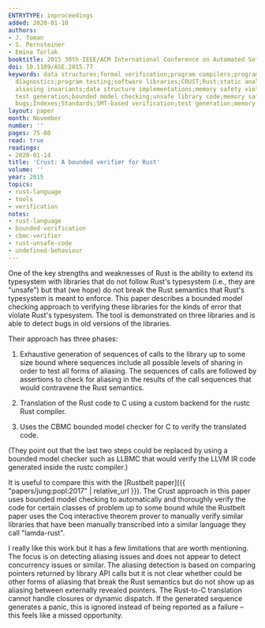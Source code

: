 ```yaml
---
ENTRYTYPE: inproceedings
added: 2020-01-10
authors:
- J. Toman
- S. Pernsteiner
- Emina Torlak
booktitle: 2015 30th IEEE/ACM International Conference on Automated Software Engineering (ASE)
doi: 10.1109/ASE.2015.77
keywords: data structures;formal verification;program compilers;program debugging;program
  diagnostics;program testing;software libraries;CRUST;Rust;static analysis;compiler;pointer
  aliasing invariants;data structure implementations;memory safety violations;exhaustive
  test generation;bounded model checking;unsafe library code;memory safety bugs;Arrays;Libraries;Safety;Computer
  bugs;Indexes;Standards;SMT-based verification;test generation;memory safety
layout: paper
month: November
number: ''
pages: 75-80
read: true
readings:
- 2020-01-14
title: 'Crust: A bounded verifier for Rust'
volume: ''
year: 2015
topics:
- rust-language
- tools
- verification
notes:
- rust-language
- bounded-verification
- cbmc-verifier
- rust-unsafe-code
- undefined-behaviour
---
```


One of the key strengths and weaknesses of Rust is the ability to extend its
typesystem with libraries that do not follow Rust's typesystem (i.e., they are
"unsafe") but that (we hope) do not break the Rust semantics that Rust's
typesystem is meant to enforce.
This paper describes a bounded model checking approach to verifying these
libraries for the kinds of error that violate Rust's typesystem.
The tool is demonstrated on three libraries and is able to detect
bugs in old versions of the libraries.

Their approach has three phases:

1. Exhaustive generation of sequences of calls to the library up to some
   size bound where sequences include all possible levels of sharing in order
   to test all forms of aliasing.
   The sequences of calls are followed by assertions to check for aliasing
   in the results of the call sequences that would contravene the Rust
   semantics.

2. Translation of the Rust code to C using a custom backend for the rustc Rust
   compiler.

3. Uses the CBMC bounded model checker for C to verify the translated code.

(They point out that the last two steps could be replaced by using a bounded
model checker such as LLBMC that would verify the LLVM IR code generated
inside the rustc compiler.)

It is useful to compare this with the
[Rustbelt paper]({{ "papers/jung:popl:2017" | relative_url }}).
The Crust approach in this paper uses bounded model checking to automatically
and thoroughly
verify the code for certain classes of problem up to some bound
while the Rustbelt paper uses the Coq interactive theorem prover to manually verify
similar libraries that have been manually transcribed into
a similar language they call "lamda-rust".

I really like this work but it has a few limitations that are worth mentioning.
The focus is on detecting aliasing issues and does not appear to detect
concurrency issues or similar.
The aliasing detection is based on comparing pointers returned by library API
calls but it is not clear whether could be other forms of aliasing that
break the Rust semantics but do not show up as aliasing between
externally revealed pointers.
The Rust-to-C translation cannot handle closures or dynamic dispatch.
If the generated sequence generates a panic, this is ignored instead of
being reported as a failure – this feels like a missed opportunity.

